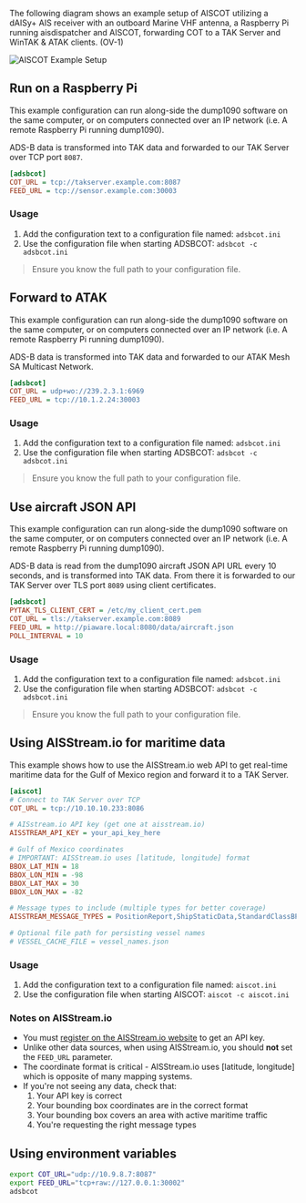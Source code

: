 The following diagram shows an example setup of AISCOT utilizing a dAISy+ AIS receiver 
with an outboard Marine VHF antenna, a Raspberry Pi running aisdispatcher and AISCOT, 
forwarding COT to a TAK Server and WinTAK & ATAK clients. (OV-1)


![AISCOT Example Setup](media/aiscot_home.png)



## Run on a Raspberry Pi

This example configuration can run along-side the dump1090 software on the same computer, or on computers connected over an IP network (i.e. A remote Raspberry Pi running dump1090). 

ADS-B data is transformed into TAK data and forwarded to our TAK Server over TCP port ``8087``.

```ini
[adsbcot]
COT_URL = tcp://takserver.example.com:8087
FEED_URL = tcp://sensor.example.com:30003
```

### Usage

1. Add the configuration text to a configuration file named: ``adsbcot.ini``
2. Use the configuration file when starting ADSBCOT: ``adsbcot -c adsbcot.ini``
> Ensure you know the full path to your configuration file.

## Forward to ATAK

This example configuration can run along-side the dump1090 software on the same computer, or on computers connected over an IP network (i.e. A remote Raspberry Pi running dump1090). 

ADS-B data is transformed into TAK data and forwarded to our ATAK Mesh SA Multicast Network.

```ini
[adsbcot]
COT_URL = udp+wo://239.2.3.1:6969
FEED_URL = tcp://10.1.2.24:30003
```

### Usage

1. Add the configuration text to a configuration file named: ``adsbcot.ini``
2. Use the configuration file when starting ADSBCOT: ``adsbcot -c adsbcot.ini``
> Ensure you know the full path to your configuration file.

## Use aircraft JSON API

This example configuration can run along-side the dump1090 software on the same computer, or on computers connected over an IP network (i.e. A remote Raspberry Pi running dump1090). 

ADS-B data is read from the dump1090 aircraft JSON API URL every 10 seconds, and is transformed into TAK data. From there it is forwarded to our TAK Server over TLS port ``8089`` using client certificates.

```ini
[adsbcot]
PYTAK_TLS_CLIENT_CERT = /etc/my_client_cert.pem
COT_URL = tls://takserver.example.com:8089
FEED_URL = http://piaware.local:8080/data/aircraft.json
POLL_INTERVAL = 10
```

### Usage

1. Add the configuration text to a configuration file named: ``adsbcot.ini``
2. Use the configuration file when starting ADSBCOT: ``adsbcot -c adsbcot.ini``
> Ensure you know the full path to your configuration file.

## Using AISStream.io for maritime data

This example shows how to use the AISStream.io web API to get real-time maritime data for the Gulf of Mexico region and forward it to a TAK Server.

```ini
[aiscot]
# Connect to TAK Server over TCP
COT_URL = tcp://10.10.10.233:8086

# AISstream.io API key (get one at aisstream.io)
AISSTREAM_API_KEY = your_api_key_here

# Gulf of Mexico coordinates 
# IMPORTANT: AISStream.io uses [latitude, longitude] format
BBOX_LAT_MIN = 18
BBOX_LON_MIN = -98
BBOX_LAT_MAX = 30
BBOX_LON_MAX = -82

# Message types to include (multiple types for better coverage)
AISSTREAM_MESSAGE_TYPES = PositionReport,ShipStaticData,StandardClassBPositionReport,ExtendedClassBPositionReport

# Optional file path for persisting vessel names
# VESSEL_CACHE_FILE = vessel_names.json
```

### Usage

1. Add the configuration text to a configuration file named: `aiscot.ini`
2. Use the configuration file when starting AISCOT: `aiscot -c aiscot.ini`

### Notes on AISStream.io

- You must [register on the AISStream.io website](https://aisstream.io/) to get an API key.
- Unlike other data sources, when using AISStream.io, you should **not** set the `FEED_URL` parameter.
- The coordinate format is critical - AISStream.io uses [latitude, longitude] which is opposite of many mapping systems.
- If you're not seeing any data, check that:
  1. Your API key is correct
  2. Your bounding box coordinates are in the correct format
  3. Your bounding box covers an area with active maritime traffic
  4. You're requesting the right message types

## Using environment variables

```bash linenums="1"
export COT_URL="udp://10.9.8.7:8087"
export FEED_URL="tcp+raw://127.0.0.1:30002"
adsbcot
```
